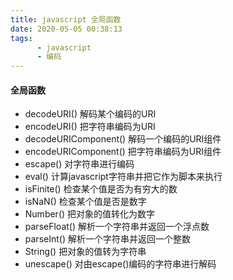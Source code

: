 ```yaml
---
title: javascript 全局函数
date: 2020-05-05 00:38:13
tags:
      - javascript
      - 编码
---
```


#### 全局函数

* decodeURI()  解码某个编码的URI
* encodeURI()  把字符串编码为URI
* decodeURIComponent()   解码一个编码的URI组件
* encodeURIComponent()   把字符串编码为URI组件
* escape()  对字符串进行编码
* eval()   计算javascript字符串并把它作为脚本来执行
* isFinite()  检查某个值是否为有穷大的数
* isNaN()  检查某个值是否是数字
* Number()   把对象的值转化为数字
* parseFloat()   解析一个字符串并返回一个浮点数
* parseInt() 解析一个字符串并返回一个整数
* String()  把对象的值转为字符串
* unescape()  对由escape()编码的字符串进行解码